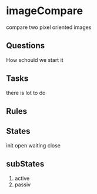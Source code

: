 # imageCompare
compare two pixel oriented images
## Questions
How schould we start it
## Tasks
there is lot to do
## Rules

## States
init
open
waiting
close

## subStates
1. active
4. passiv
